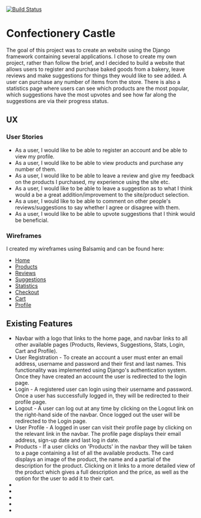 [![Build Status](https://travis-ci.org/LiamMcGcistudent/django-project.svg?branch=master)](https://travis-ci.org/LiamMcGcistudent/django-project)


<h1>Confectionery Castle</h1>

<p>The goal of this project was to create an website using the Django framework containing several applications. I chose to create my own project, rather than follow the brief, and I decided to build a website that allows users to register and purchase baked goods from a bakery, leave reviews and make suggestions for things they would like to see added. A user can purchase any number of items from the store. There is also a statistics page where users can see which products are the most popular, which suggestions have the most upvotes and see how far along the suggestions are via their progress status.</p>

<h2>UX</h2>

<h3>User Stories</h3>

<ul>
    <li>As a user, I would like to be able to register an account and be able to view my profile.</li>
    <li>As a user, I would like to be able to view products and purchase any number of them.</li>
    <li>As a user, I would like to be able to leave a review and give my feedback on the products I purchased, my experience using the site etc.</li>
    <li>As a user, I would like to be able to leave a suggestion as to what I think would a be a great addition/improvement to the site/product selection.</li>
    <li>As a user, I would like to be able to comment on other people's reviews/suggestions to say whether I agree or disagree with them.</li>
    <li>As a user, I would like to be able to upvote suggestions that I think would be beneficial.</li>
</ul>

<h3>Wireframes</h3>

<p>I created my wireframes using Balsamiq and can be found here:</p>

<ul>
    <li><a href="/wireframes/Home_Page.png" target="_blank">Home</a></li>
    <li><a href="/wireframes/Products.png" target="_blank">Products</a></li>
    <li><a href="/wireframes/Reviews.png" target="_blank">Reviews</a></li>
    <li><a href="/wireframes/Suggestions.png" target="_blank">Suggestions</a></li>
    <li><a href="/wireframes/Statistics.png" target="_blank">Statistics</a></li>
    <li><a href="/wireframes/Checkout.png" target="_blank">Checkout</a></li>
    <li><a href="/wireframes/Cart.png" target="_blank">Cart</a></li>
    <li><a href="/wireframes/Profile.png" target="_blank">Profile</a></li>
</ul>

<h2>Existing Features</h2>

<ul>
    <li>Navbar with a logo that links to the home page, and navbar links to all other available pages (Products, Reviews, Suggestions, Stats, Login, Cart and Profile).</li>
    <li>User Registration - To create an account a user must enter an email address, username and password and their first and last names. This functionality was implemented using Django's authentication system. Once they have created an account the user is redirected to the login page.</li>
    <li>Login - A registered user can login using their username and password. Once a user has successfully logged in, they will be redirected to their profile page.</li>
    <li>Logout - A user can log out at any time by clicking on the Logout link on the right-hand side of the navbar. Once logged out the user will be redirected to the Login page.</li>
    <li>User Profile - A logged in user can visit their profile page by clicking on the relevant link in the navbar. The profile page displays their email address, sign-up date and last log in date.</li>
    <li>Products - If a user clicks on 'Products' in the navbar they will be taken to a page containing a list of all the available products. The card displays an image of the product, the name and a partial of the description for the product. Clicking on it links to a more detailed view of the product which gives a full description and the price, as well as the option for the user to add it to their cart.</li>
    <li></li>
    <li></li>
    <li></li>
    <li></li>
    <li></li>
</ul>

